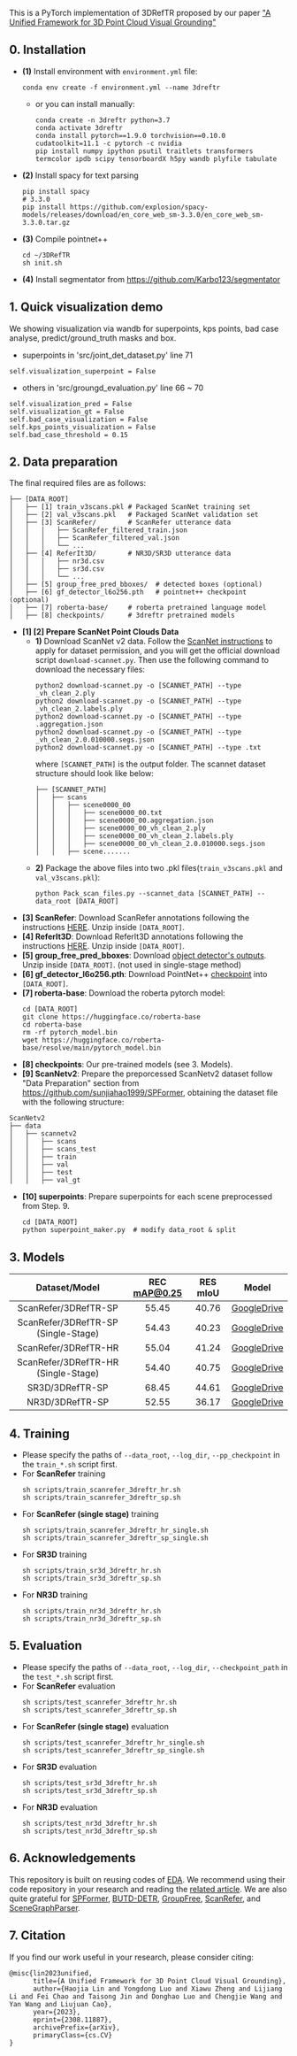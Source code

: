 This is a PyTorch implementation of 3DRefTR proposed by our paper ["A Unified Framework for 3D Point Cloud Visual Grounding"](https://arxiv.org/abs/2308.11887)

## 0. Installation

+ **(1)** Install environment with `environment.yml` file:
  ```
  conda env create -f environment.yml --name 3dreftr
  ```
  + or you can install manually:
    ```
    conda create -n 3dreftr python=3.7
    conda activate 3dreftr
    conda install pytorch==1.9.0 torchvision==0.10.0 cudatoolkit=11.1 -c pytorch -c nvidia
    pip install numpy ipython psutil traitlets transformers termcolor ipdb scipy tensorboardX h5py wandb plyfile tabulate
    ```
+ **(2)** Install spacy for text parsing
  ```
  pip install spacy
  # 3.3.0
  pip install https://github.com/explosion/spacy-models/releases/download/en_core_web_sm-3.3.0/en_core_web_sm-3.3.0.tar.gz
  ```
+ **(3)** Compile pointnet++
  ```
  cd ~/3DRefTR
  sh init.sh
  ```
+ **(4)** Install segmentator from https://github.com/Karbo123/segmentator


## 1. Quick visualization demo 
We showing visualization via wandb for superpoints, kps points, bad case analyse, predict/ground_truth masks and box.
+ superpoints in 'src/joint_det_dataset.py' line 71
```
self.visualization_superpoint = False
```
+ others in 'src/groungd_evaluation.py' line 66 ~ 70
```
self.visualization_pred = False
self.visualization_gt = False
self.bad_case_visualization = False
self.kps_points_visualization = False
self.bad_case_threshold = 0.15
```

## 2. Data preparation

The final required files are as follows:
```
├── [DATA_ROOT]
│	├── [1] train_v3scans.pkl # Packaged ScanNet training set
│	├── [2] val_v3scans.pkl   # Packaged ScanNet validation set
│	├── [3] ScanRefer/        # ScanRefer utterance data
│	│	│	├── ScanRefer_filtered_train.json
│	│	│	├── ScanRefer_filtered_val.json
│	│	│	└── ...
│	├── [4] ReferIt3D/        # NR3D/SR3D utterance data
│	│	│	├── nr3d.csv
│	│	│	├── sr3d.csv
│	│	│	└── ...
│	├── [5] group_free_pred_bboxes/  # detected boxes (optional)
│	├── [6] gf_detector_l6o256.pth   # pointnet++ checkpoint (optional)
│	├── [7] roberta-base/     # roberta pretrained language model
│	├── [8] checkpoints/      # 3dreftr pretrained models
```

+ **[1] [2] Prepare ScanNet Point Clouds Data**
  + **1)** Download ScanNet v2 data. Follow the [ScanNet instructions](https://github.com/ScanNet/ScanNet) to apply for dataset permission, and you will get the official download script `download-scannet.py`. Then use the following command to download the necessary files:
    ```
    python2 download-scannet.py -o [SCANNET_PATH] --type _vh_clean_2.ply
    python2 download-scannet.py -o [SCANNET_PATH] --type _vh_clean_2.labels.ply
    python2 download-scannet.py -o [SCANNET_PATH] --type .aggregation.json
    python2 download-scannet.py -o [SCANNET_PATH] --type _vh_clean_2.0.010000.segs.json
    python2 download-scannet.py -o [SCANNET_PATH] --type .txt
    ```
    where `[SCANNET_PATH]` is the output folder. The scannet dataset structure should look like below:
    ```
    ├── [SCANNET_PATH]
    │   ├── scans
    │   │   ├── scene0000_00
    │   │   │   ├── scene0000_00.txt
    │   │   │   ├── scene0000_00.aggregation.json
    │   │   │   ├── scene0000_00_vh_clean_2.ply
    │   │   │   ├── scene0000_00_vh_clean_2.labels.ply
    │   │   │   ├── scene0000_00_vh_clean_2.0.010000.segs.json
    │   │   ├── scene.......
    ```
  + **2)** Package the above files into two .pkl files(`train_v3scans.pkl` and `val_v3scans.pkl`):
    ```
    python Pack_scan_files.py --scannet_data [SCANNET_PATH] --data_root [DATA_ROOT]
    ```
+ **[3] ScanRefer**: Download ScanRefer annotations following the instructions [HERE](https://github.com/daveredrum/ScanRefer). Unzip inside `[DATA_ROOT]`.
+ **[4] ReferIt3D**: Download ReferIt3D annotations following the instructions [HERE](https://github.com/referit3d/referit3d). Unzip inside `[DATA_ROOT]`.
+ **[5] group_free_pred_bboxes**: Download [object detector's outputs](https://1drv.ms/u/s!AsnjK0KGPk10gYBjpUjJm7TkADS8vg?e=1AXJdR). Unzip inside `[DATA_ROOT]`. (not used in single-stage method)
+ **[6] gf_detector_l6o256.pth**: Download PointNet++ [checkpoint](https://1drv.ms/u/s!AsnjK0KGPk10gYBXZWDnWle7SvCNBg?e=SNyUK8) into `[DATA_ROOT]`.
+ **[7] roberta-base**: Download the roberta pytorch model:
  ```
  cd [DATA_ROOT]
  git clone https://huggingface.co/roberta-base
  cd roberta-base
  rm -rf pytorch_model.bin
  wget https://huggingface.co/roberta-base/resolve/main/pytorch_model.bin
  ```
+ **[8] checkpoints**: Our pre-trained models (see 3. Models).
+ **[9] ScanNetv2**: Prepare the preporcessed ScanNetv2 dataset follow "Data Preparation" section from https://github.com/sunjiahao1999/SPFormer, obtaining the dataset file with the following structure:
```
ScanNetv2
├── data
│   ├── scannetv2
│   │   ├── scans
│   │   ├── scans_test
│   │   ├── train
│   │   ├── val
│   │   ├── test
│   │   ├── val_gt
```
+ **[10] superpoints**: Prepare superpoints for each scene preprocessed from Step. 9.
  ```
  cd [DATA_ROOT]
  python superpoint_maker.py  # modify data_root & split
  ```

## 3. Models

|Dataset/Model  | REC mAP@0.25 | RES mIoU | Model |
|:---:|:---:|:---:|:---:|
|ScanRefer/3DRefTR-SP| 55.45 | 40.76 |[GoogleDrive](https://drive.google.com/file/d/1--489HTfjOCuK6ibQ92G2Blm09eRTnfL/view?usp=sharing)
|ScanRefer/3DRefTR-SP (Single-Stage)| 54.43 | 40.23 |[GoogleDrive](https://drive.google.com/file/d/1kMWl4XfRfw9aVVmGektO5CYaHag3kIUI/view?usp=sharing)
|ScanRefer/3DRefTR-HR| 55.04 | 41.24 |[GoogleDrive](https://drive.google.com/file/d/1gThEp7QwnlCioUyTEQxT3jbsUyCM5BSK/view?usp=sharing)
|ScanRefer/3DRefTR-HR (Single-Stage)| 54.40 | 40.75 |[GoogleDrive](https://drive.google.com/file/d/1qCybMQCnhuvikn9O-H90S9l82KRi1Tzq/view?usp=sharing)
|SR3D/3DRefTR-SP | 68.45 | 44.61 | [GoogleDrive](https://drive.google.com/file/d/1AtqDwpVVAEHDtkiuJnC9EFpGK48nEh9s/view?usp=sharing) 
|NR3D/3DRefTR-SP | 52.55 | 36.17 | [GoogleDrive](https://drive.google.com/file/d/1Y4SXRz3snPIeRxzCVMqs3AMfWC7JyGVW/view?usp=sharing) 

## 4. Training

+ Please specify the paths of `--data_root`, `--log_dir`, `--pp_checkpoint` in the `train_*.sh` script first.
+ For **ScanRefer** training
  ```
  sh scripts/train_scanrefer_3dreftr_hr.sh
  sh scripts/train_scanrefer_3dreftr_sp.sh
  ```
+ For **ScanRefer (single stage)** training
  ```
  sh scripts/train_scanrefer_3dreftr_hr_single.sh
  sh scripts/train_scanrefer_3dreftr_sp_single.sh
  ```
+ For **SR3D** training
  ```
  sh scripts/train_sr3d_3dreftr_hr.sh
  sh scripts/train_sr3d_3dreftr_sp.sh
  ```
+ For **NR3D** training
  ```
  sh scripts/train_nr3d_3dreftr_hr.sh
  sh scripts/train_nr3d_3dreftr_sp.sh
  ```

## 5. Evaluation

+ Please specify the paths of `--data_root`, `--log_dir`, `--checkpoint_path` in the `test_*.sh` script first.
+ For **ScanRefer** evaluation
  ```
  sh scripts/test_scanrefer_3dreftr_hr.sh
  sh scripts/test_scanrefer_3dreftr_sp.sh
  ```
+ For **ScanRefer (single stage)** evaluation
  ```
  sh scripts/test_scanrefer_3dreftr_hr_single.sh
  sh scripts/test_scanrefer_3dreftr_sp_single.sh
  ```
+ For **SR3D** evaluation
  ```
  sh scripts/test_sr3d_3dreftr_hr.sh
  sh scripts/test_sr3d_3dreftr_sp.sh
  ```
+ For **NR3D** evaluation
  ```
  sh scripts/test_nr3d_3dreftr_hr.sh
  sh scripts/test_nr3d_3dreftr_sp.sh
  ```

## 6. Acknowledgements

This repository is built on reusing codes of [EDA](https://github.com/yanmin-wu/EDA). We recommend using their code repository in your research and reading the [related article](https://arxiv.org/pdf/2209.14941.pdf). We are also quite grateful for [SPFormer](https://github.com/sunjiahao1999/SPFormer), [BUTD-DETR](https://github.com/nickgkan/butd_detr), [GroupFree](https://github.com/zeliu98/Group-Free-3D), [ScanRefer](https://github.com/daveredrum/ScanRefer), and [SceneGraphParser](https://github.com/vacancy/SceneGraphParser).

## 7. Citation

If you find our work useful in your research, please consider citing:
```
@misc{lin2023unified,
      title={A Unified Framework for 3D Point Cloud Visual Grounding}, 
      author={Haojia Lin and Yongdong Luo and Xiawu Zheng and Lijiang Li and Fei Chao and Taisong Jin and Donghao Luo and Chengjie Wang and Yan Wang and Liujuan Cao},
      year={2023},
      eprint={2308.11887},
      archivePrefix={arXiv},
      primaryClass={cs.CV}
}
```